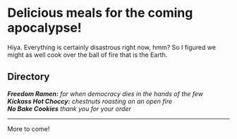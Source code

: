 # Delicious meals for the coming apocalypse!

Hiya. Everything is certainly disastrous right now, hmm? So I figured we might as well cook over the ball of fire that is the Earth.

## Directory
***Freedom Ramen:*** *for when democracy dies in the hands of the few*<br>
***Kickass Hot Choccy:*** *chestnuts roasting on an open fire*<br>
***No Bake Cookies*** *thank you for your order* <hr>
More to come!

<!---
Lucas I swear to god, If you don't regularly update the README, I'll kill you.

Yours, Past Lucas --->
